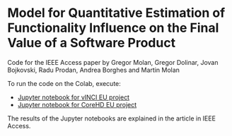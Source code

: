 # Model for Quantitative Estimation of Functionality Influence on the Final Value of a Software Product
Code for the IEEE Access paper by Gregor Molan, Gregor Dolinar, Jovan Bojkovski, Radu Prodan, Andrea Borghes and Martin Molan

To run the code on the Colab, execute:
* [Jupyter notebook for vINCI EU project](https://colab.research.google.com/github/molan/QuantitativeEstimation/blob/main/MOQE_2023_vINCI.ipynb)
* [Jupyter notebook for CoreHD EU project](https://colab.research.google.com/github/molan/QuantitativeEstimation/blob/main/MOQE_2023_CareHD.ipynb)

The results of the Jupyter notebooks are explained in the article in IEEE Access.

